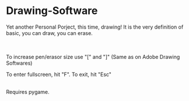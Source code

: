# Drawing-Software

Yet another Personal Porject, this time, drawing! It is the very definition of basic, you can draw, you can erase.
<br>
<br>
<br>
<p>To increase pen/erasor size use "[" and "]" (Same as on Adobe Drawing Softwares)</p>
<p>To enter fullscreen, hit "F". To exit, hit "Esc"</p>
<br>
Requires pygame.

